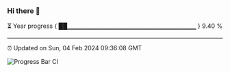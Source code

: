 ### Hi there 👋

⏳ Year progress { ██▁▁▁▁▁▁▁▁▁▁▁▁▁▁▁▁▁▁▁▁▁▁▁▁▁▁▁▁ } 9.40 %

---

⏰ Updated on Sun, 04 Feb 2024 09:36:08 GMT

![Progress Bar CI](https://github.com/IshwaranRudhara/GIT-ACTION/workflows/Progress%20Bar%20CI/badge.svg)
